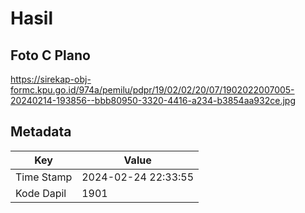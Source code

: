 # Hasil

## Foto C Plano

https://sirekap-obj-formc.kpu.go.id/974a/pemilu/pdpr/19/02/02/20/07/1902022007005-20240214-193856--bbb80950-3320-4416-a234-b3854aa932ce.jpg


## Metadata

| Key        | Value               |
| ---------- | ------------------- |
| Time Stamp | 2024-02-24 22:33:55 |
| Kode Dapil | 1901                |



